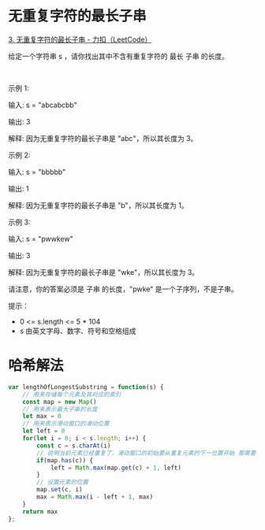 

# 无重复字符的最长子串

[3. 无重复字符的最长子串 - 力扣（LeetCode）](https://leetcode.cn/problems/longest-substring-without-repeating-characters/description/?envType=study-plan-v2&envId=top-100-liked)


给定一个字符串 s ，请你找出其中不含有重复字符的 最长 子串 的长度。

 

示例 1:


输入: s = "abcabcbb"

输出: 3 

解释: 因为无重复字符的最长子串是 "abc"，所以其长度为 3。


示例 2:


输入: s = "bbbbb"

输出: 1

解释: 因为无重复字符的最长子串是 "b"，所以其长度为 1。


示例 3:


输入: s = "pwwkew"

输出: 3

解释: 因为无重复字符的最长子串是 "wke"，所以其长度为 3。

请注意，你的答案必须是 子串 的长度，"pwke" 是一个子序列，不是子串。




提示：

 * 0 <= s.length <= 5 * 104
 * s 由英文字母、数字、符号和空格组成


 # 哈希解法
```js
var lengthOfLongestSubstring = function(s) {
    // 用来存储每个元素及其对应的索引
    const map = new Map()
    // 用来表示最大子串的长度
    let max = 0
    // 用来表示滑动窗口的滑动位置
    let left = 0
    for(let i = 0; i < s.length; i++) {
        const c = s.charAt(i)
        // 说明当前元素已经重复了，滑动窗口的初始要从重复元素的下一位置开始 那需要看下当前的子串的最大长度
        if(map.has(c)) {
            left = Math.max(map.get(c) + 1, left)
        }
        // 设置元素的位置
        map.set(c, i)
        max = Math.max(i - left + 1, max)
    }
    return max
};

```
 

